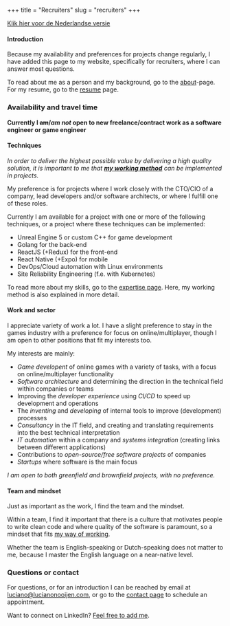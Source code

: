 +++
title = "Recruiters"
slug = "recruiters"
+++

[Klik hier voor de Nederlandse versie](/recruiters-nl)

#### Introduction

Because my availability and preferences for projects change regularly, I have added this page to my website, specifically for recruiters, where I can answer most questions.

To read about me as a person and my background, go to the [about](/about)-page. For my resume, go to the [resume](/resume) page.

### Availability and travel time

**Currently I ~~am~~/_am not_ open to new freelance/contract work as a software engineer or game engineer**

<!--
My availability per week is:

* A total of 40 hours a week
* All remote working

Currently I have an hourly rate of €80-100 depending on the project details and payment period. This hourly rate is all-in but excludes VAT.

_My preference is for a project with an initial duration of 3-6 months, with extension in consultation_.
-->

#### Techniques

_In order to deliver the highest possible value by delivering a high quality solution, it is important to me that <b>[my working method](/expertise#working-method)</b> can be implemented in projects._

My preference is for projects where I work closely with the CTO/CIO of a company, lead developers and/or software architects, or where I fulfill one of these roles.

Currently I am available for a project with one or more of the following techniques, or a project where these techniques can be implemented:

- Unreal Engine 5 or custom C++ for game development
- Golang for the back-end
- ReactJS (+Redux) for the front-end
- React Native (+Expo) for mobile
- DevOps/Cloud automation with Linux environments
- Site Reliability Engineering (f.e. with Kubernetes)

To read more about my skills, go to the [expertise page](/expertise). Here, my working method is also explained in more detail.

#### Work and sector

I appreciate variety of work a lot. I have a slight preference to stay in the games industry with a preference for focus on online/multiplayer, though I am open to other positions that fit my interests too.

My interests are mainly:

- _Game developent_ of online games with a variety of tasks, with a focus on online/multiplayer functionality
- _Software architecture_ and determining the direction in the technical field within companies or teams
- Improving the _developer experience_ using _CI/CD_ to speed up development and operations
- The _inventing_ and _developing_ of internal tools to improve (development) processes
- _Consultancy_ in the IT field, and creating and translating requirements into the best technical interpretation
- _IT automation_ within a company and _systems integration_ (creating links between different applications)
- Contributions to _open-source/free software projects_ of companies
- _Startups_ where software is the main focus

_I am open to both greenfield and brownfield projects, with no preference._

#### Team and mindset

Just as important as the work, I find the team and the mindset.

Within a team, I find it important that there is a culture that motivates people to write clean code and where quality of the software is paramount, so a mindset that fits [my way of working](https://lucianonooijen.nl/expertise/#working-method).

Whether the team is English-speaking or Dutch-speaking does not matter to me, because I master the English language on a near-native level.

### Questions or contact

For questions, or for an introduction I can be reached by email at [luciano@lucianonooijen.com](mailto:luciano@lucianonooijen.com), or go to the [contact page](/contact) to schedule an appointment.

Want to connect on LinkedIn? [Feel free to add me](https://www.linkedin.com/in/lucianonooijen/).
